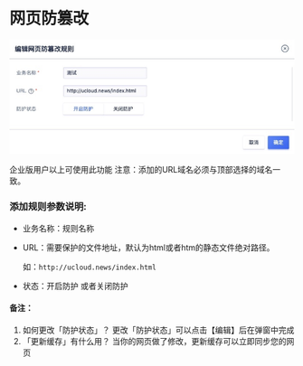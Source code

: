 

# 网页防篡改
![](/images/15971450555016.jpg)

企业版用户以上可使用此功能 注意：添加的URL域名必须与顶部选择的域名一致。

### 添加规则参数说明:

  - 业务名称：规则名称
  - URL：需要保护的文件地址，默认为html或者htm的静态文件绝对路径。

    如：``http://ucloud.news/index.html``

  - 状态：开启防护 或者关闭防护

#### 备注：
1. 如何更改「防护状态」？
更改「防护状态」可以点击【编辑】后在弹窗中完成
2. 「更新缓存」有什么用？
当你的网页做了修改，更新缓存可以立即同步您的网页


